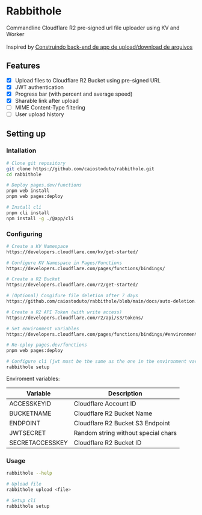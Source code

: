 # Rabbithole
Commandline Cloudflare R2 pre-signed url file uploader using KV and Worker\
\
Inspired by [Construindo back-end de app de upload/download de arquivos](https://youtu.be/d21EWSFty6M)

## Features

- [x] Upload files to Cloudflare R2 Bucket using pre-signed URL
- [x] JWT authentication
- [x] Progress bar (with percent and average speed)
- [x] Sharable link after upload
- [ ] MIME Content-Type filtering
- [ ] User upload history

## Setting up

### Intallation
```bash
# Clone git repository
git clone https://github.com/caiostoduto/rabbithole.git
cd rabbithole

# Deploy pages.dev/functions
pnpm web install
pnpm web pages:deploy

# Install cli
pnpm cli install
npm install -g ./@app/cli
```

### Configuring

```bash
# Create a KV Namespace
https://developers.cloudflare.com/kv/get-started/

# Configure KV Namespace in Pages/Functions
https://developers.cloudflare.com/pages/functions/bindings/

# Create a R2 Bucket
https://developers.cloudflare.com/r2/get-started/

# (Optional) Congifure file deletion after 7 days
https://github.com/caiostoduto/rabbithole/blob/main/docs/auto-deletion.jpeg

# Create a R2 API Token (with write access)
https://developers.cloudflare.com/r2/api/s3/tokens/

# Set environment variables
https://developers.cloudflare.com/pages/functions/bindings/#environment-variables

# Re-eploy pages.dev/functions
pnpm web pages:deploy

# Configure cli (jwt must be the same as the one in the environment variables)
rabbithole setup
```

Enviroment variables:

| Variable | Description |
| --- | --- |
| ACCESSKEYID | Cloudflare Account ID |
| BUCKETNAME | Cloudflare R2 Bucket Name |
| ENDPOINT | Cloudflare R2 Bucket S3 Endpoint |
| JWTSECRET | Random string without special chars|
| SECRETACCESSKEY | Cloudflare R2 Bucket ID |

### Usage

```bash
rabbithole --help

# Upload file
rabbithole upload <file>

# Setup cli
rabbithole setup
```
